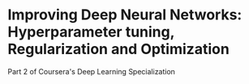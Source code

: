 # Improving Deep Neural Networks: Hyperparameter tuning, Regularization and Optimization

Part 2 of Coursera's Deep Learning Specialization

